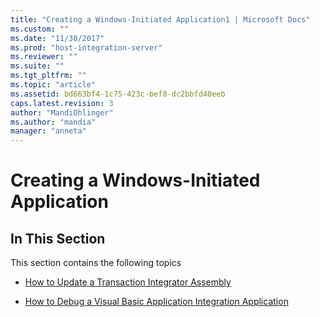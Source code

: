 ```yaml
---
title: "Creating a Windows-Initiated Application1 | Microsoft Docs"
ms.custom: ""
ms.date: "11/30/2017"
ms.prod: "host-integration-server"
ms.reviewer: ""
ms.suite: ""
ms.tgt_pltfrm: ""
ms.topic: "article"
ms.assetid: bd663bf4-1c75-423c-bef8-dc2bbfd40eeb
caps.latest.revision: 3
author: "MandiOhlinger"
ms.author: "mandia"
manager: "anneta"
---
```

# Creating a Windows-Initiated Application
## In This Section  
 This section contains the following topics  
  
-   [How to Update a Transaction Integrator Assembly](../core/how-to-update-a-transaction-integrator-assembly2.md)  
  
-   [How to Debug a Visual Basic Application Integration Application](../core/how-to-debug-a-visual-basic-application-integration-application1.md)